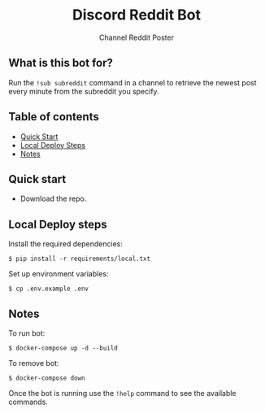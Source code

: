 <h1 align="center">Discord Reddit Bot</h1>
<p align="center">Channel Reddit Poster</p>

## What is this bot for?

Run the `!sub subreddit` command in a channel to retrieve the newest post every minute from the subreddit you specify.

## Table of contents

- [Quick Start](#quick-start)
- [Local Deploy Steps](#local-deploy-steps)
- [Notes](#notes)

## Quick start

- Download the repo.

## Local Deploy steps

Install the required dependencies:

    $ pip install -r requirements/local.txt

Set up environment variables:

    $ cp .env.example .env

## Notes

To run bot:

	$ docker-compose up -d --build 

To remove bot:

	$ docker-compose down

Once the bot is running use the `!help` command to see the available commands.

